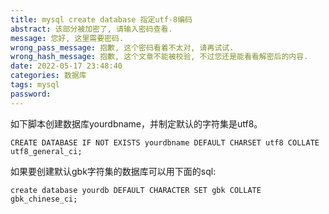 ```yaml
---
title: mysql create database 指定utf-8编码
abstract: 该部分被加密了, 请输入密码查看.
message: 您好, 这里需要密码.
wrong_pass_message: 抱歉, 这个密码看着不太对, 请再试试.
wrong_hash_message: 抱歉, 这个文章不能被校验, 不过您还是能看看解密后的内容.
date: 2022-05-17 23:48:40
categories: 数据库
tags: mysql
password:
---
```


如下脚本创建数据库yourdbname，并制定默认的字符集是utf8。

```mysql
CREATE DATABASE IF NOT EXISTS yourdbname DEFAULT CHARSET utf8 COLLATE utf8_general_ci;
```

如果要创建默认gbk字符集的数据库可以用下面的sql:

```mysql
create database yourdb DEFAULT CHARACTER SET gbk COLLATE gbk_chinese_ci;
```
